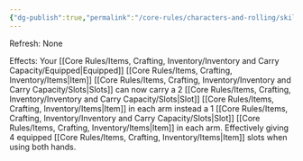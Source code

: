 ```yaml
---
{"dg-publish":true,"permalink":"/core-rules/characters-and-rolling/skills-and-flaws/skill-list/might/rank-5/strong-arms/"}
---
```


Refresh: None

Effects:
Your [[Core Rules/Items, Crafting, Inventory/Inventory and Carry Capacity/Equipped\|Equipped]] [[Core Rules/Items, Crafting, Inventory/Items\|Item]] [[Core Rules/Items, Crafting, Inventory/Inventory and Carry Capacity/Slots\|Slots]] can now carry a 2 [[Core Rules/Items, Crafting, Inventory/Inventory and Carry Capacity/Slots\|Slot]] [[Core Rules/Items, Crafting, Inventory/Items\|Item]] in each arm instead a 1 [[Core Rules/Items, Crafting, Inventory/Inventory and Carry Capacity/Slots\|Slot]] [[Core Rules/Items, Crafting, Inventory/Items\|Item]] in each arm. Effectively giving 4 equipped [[Core Rules/Items, Crafting, Inventory/Items\|Item]] slots when using both hands.


